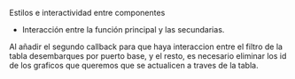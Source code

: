 Estilos e interactividad entre componentes
- Interacción entre la función principal y las secundarias.

Al añadir el segundo callback para que haya interaccion entre el filtro de la tabla desembarques por puerto base, y el resto, es necesario eliminar los id de los graficos que queremos que se actualicen a traves de la tabla.